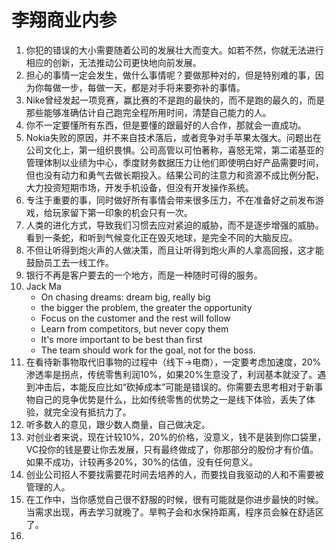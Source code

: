 # 李翔商业内参

1. 你犯的错误的大小需要随着公司的发展壮大而变大。如若不然，你就无法进行相应的创新，无法推动公司更快地向前发展。
2. 担心的事情一定会发生，做什么事情呢？要做那种对的，但是特别难的事，因为你每做一步，每做一天，都是对手将来要弥补的事情。
3. Nike曾经发起一项竞赛，赢比赛的不是跑的最快的，而不是跑的最久的，而是那些能够准确估计自己跑完全程所用时间，清楚自己能力的人。
4. 你不一定要懂所有东西，但是要懂的跟最好的人合作，那就会一直成功。
5. Nokia失败的原因，并不来自技术落后，或者竞争对手苹果太强大。问题出在公司文化上，第一组织畏惧。公司高管以可怕著称，喜怒无常，第二诺基亚的管理体制以业绩为中心，季度财务数据压力让他们即使明白好产品需要时间，但也没有动力和勇气去做长期投入。结果公司的注意力和资源不成比例分配，大力投资短期市场，开发手机设备，但没有开发操作系统。
6. 专注于重要的事，同时做好所有事情会带来很多压力，不在准备好之前发布游戏，给玩家留下第一印象的机会只有一次。
7. 人类的进化方式，导致我们习惯去应对紧迫的威胁，而不是逐步增强的威胁。看到一条蛇，和听到气候变化正在毁灭地球，是完全不同的大脑反应。
8. 不但让听得到炮火声的人做决策，而且让听得到炮火声的人拿高回报，这才能鼓励员工去一线工作。
9. 银行不再是客户要去的一个地方，而是一种随时可得的服务。
10. Jack Ma
    - On chasing dreams: dream big, really big
    - the bigger the problem, the greater the opportunity
    - Focus on the customer and the rest will follow
    - Learn from competitors, but never copy them
    - It's more important to be best than first
    - The team should work for the goal, not for the boss. 
11. 在看待新事物取代旧事物的过程中（线下->电商），一定要考虑加速度，20%渗透率是拐点，传统零售利润10%，如果20%生意没了，利润基本就没了。遇到冲击后，本能反应比如“砍掉成本”可能是错误的。你需要去思考相对于新事物自己的竞争优势是什么，比如传统零售的优势之一是线下体验，丢失了体验，就完全没有抵抗力了。
12. 听多数人的意见，跟少数人商量，自己做决定。
13. 对创业者来说，现在计较10%，20%的价格，没意义，钱不是装到你口袋里，VC投你的钱是要让你去发展，只有最终做成了，你那部分的股份才有价值。如果不成功，计较再多20%，30%的估值，没有任何意义。
14. 创业公司招人不要找需要花时间去培养的人，而要找自我驱动的人和不需要被管理的人。
15. 在工作中，当你感觉自己很不舒服的时候，很有可能就是你进步最快的时候。当需求出现，再去学习就晚了。旱鸭子会和水保持距离，程序员会躲在舒适区了。
16. 
